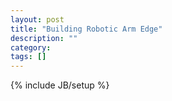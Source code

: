 ```yaml
---
layout: post
title: "Building Robotic Arm Edge"
description: ""
category: 
tags: []
---
```

{% include JB/setup %}

